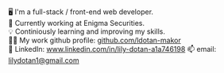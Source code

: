 🖥️ I'm a full-stack / front-end web developer. <br>
💼 Currently working at Enigma Securities. <br>
💡 Continiously learning and improving my skills. <br>
👩‍💻 My work github profile: [github.com/ldotan-makor](https://github.com/ldotan-makor) <br>
🔹 LinkedIn: www.linkedin.com/in/lily-dotan-a1a746198
📫 email: lilydotan1@gmail.com
